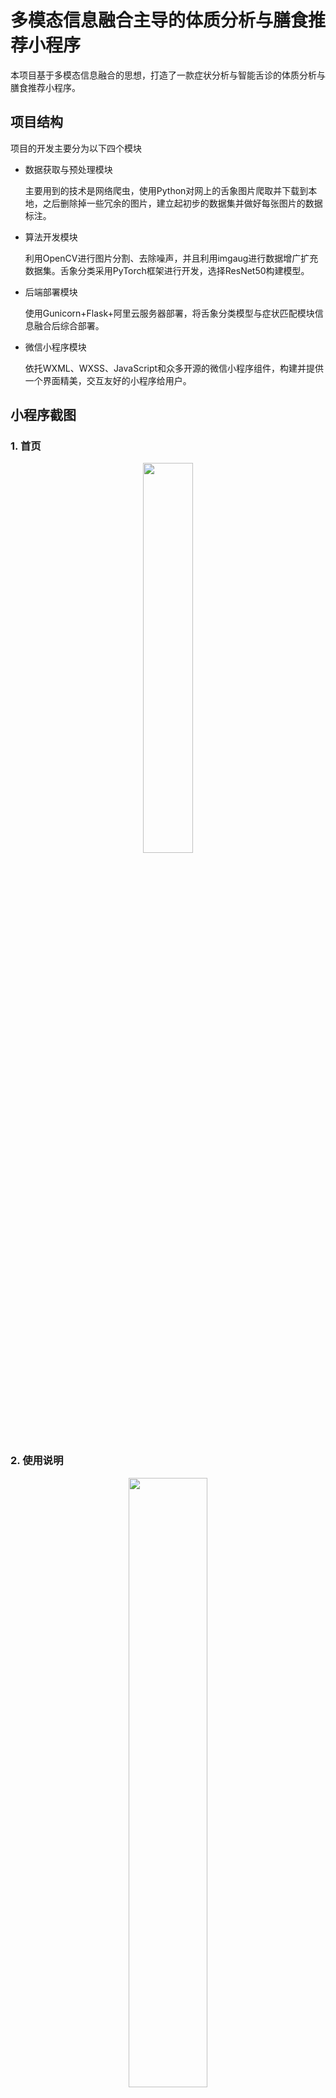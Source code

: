 # 多模态信息融合主导的体质分析与膳食推荐小程序

本项目基于多模态信息融合的思想，打造了一款症状分析与智能舌诊的体质分析与膳食推荐小程序。

##  项目结构
项目的开发主要分为以下四个模块

- 数据获取与预处理模块

    主要用到的技术是网络爬虫，使用Python对网上的舌象图片爬取并下载到本地，之后删除掉一些冗余的图片，建立起初步的数据集并做好每张图片的数据标注。

- 算法开发模块

    利用OpenCV进行图片分割、去除噪声，并且利用imgaug进行数据增广扩充数据集。舌象分类采用PyTorch框架进行开发，选择ResNet50构建模型。

- 后端部署模块

    使用Gunicorn+Flask+阿里云服务器部署，将舌象分类模型与症状匹配模块信息融合后综合部署。

- 微信小程序模块

    依托WXML、WXSS、JavaScript和众多开源的微信小程序组件，构建并提供一个界面精美，交互友好的小程序给用户。

## 小程序截图

### 1. 首页

<div align=center><img src="https://github.com/charfole/HeyConstitution/blob/master/images/首页.jpg" width="40%" height="40%"></div>

### 2. 使用说明

<div align=center><img src="https://github.com/charfole/HeyConstitution/blob/master/images/使用说明.png" width="50%" height="50%"></div>
  
### 3. 症状匹配

<div align=center><img src="https://github.com/charfole/HeyConstitution/blob/master/images/症状匹配.png" width="50%" height="50%"></div>

### 4. 体质分析

<div align=center><img src="https://github.com/charfole/HeyConstitution/blob/master/images/体质分析.png" width="50%" height="50%"></div>

### 5. 个人信息

<div align=center><img src="https://github.com/charfole/HeyConstitution/blob/master/images/个人信息.png" width="50%" height="50%"></div>

### 6. 膳食推荐

<div align=center><img src="https://github.com/charfole/HeyConstitution/blob/master/images/膳食推荐.png" width="50%" height="50%"></div>

### 7. 体质记录

<div align=center><img src="https://github.com/charfole/HeyConstitution/blob/master/images/体质记录.png" width="50%" height="50%"></div>

## License

[MIT License](https://github.com/charfole/HeyConstitution/blob/master/LICENSE).
